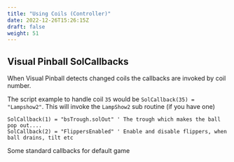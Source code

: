 ```yaml
---
title: "Using Coils (Controller)"
date: 2022-12-26T15:26:15Z
draft: false
weight: 51
---
```


## Visual Pinball SolCallbacks

When Visual Pinball detects changed coils the callbacks are invoked by coil number.

The script example to handle coil `35` would be `SolCallback(35) = "Lampshow2"`. This will invoke the `LampShow2` sub routine (if you have one)

```
SolCallback(1) = "bsTrough.solOut" ' The trough which makes the ball pop out....
SolCallback(2) = "FlippersEnabled" ' Enable and disable flippers, when ball drains, tilt etc
```

Some standard callbacks for default game
